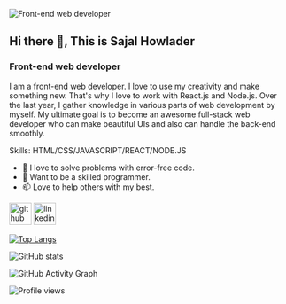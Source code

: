 ![ Front-end web developer](https://i.ibb.co/dgdzXRP/Beige-Minimalist-Profile-Linked-In-Banner.png)
## Hi there 👋, This is Sajal Howlader
###  Front-end web developer

I am a front-end web developer. I love to use my creativity and make something new. That's why I love to work with React.js and Node.js. Over the last year, I gather knowledge in various parts of web development by myself. My ultimate goal is to become an awesome full-stack web developer who can make beautiful UIs and also can handle the back-end smoothly.

Skills: HTML/CSS/JAVASCRIPT/REACT/NODE.JS

- 🔭 I love to solve problems with error-free code.
- 🌱 Want to be a skilled programmer.
- 📫 Love to help others with my best.

[<img src='https://cdn.jsdelivr.net/npm/simple-icons@3.0.1/icons/github.svg' alt='github' height='40'>](https://github.com/Sajalhowlader)  [<img src='https://cdn.jsdelivr.net/npm/simple-icons@3.0.1/icons/linkedin.svg' alt='linkedin' height='40'>](https://www.linkedin.com/in/https://www.linkedin.com/in/sajal-howlader/)  

[![Top Langs](https://github-readme-stats.vercel.app/api/top-langs/?username=Sajalhowlader)](https://github.com/anuraghazra/github-readme-stats)

![GitHub stats](https://github-readme-stats.vercel.app/api?username=Sajalhowlader&show_icons=true)  

![GitHub Activity Graph](https://activity-graph.herokuapp.com/graph?username=Sajalhowlader)  

![Profile views](https://gpvc.arturio.dev/Sajalhowlader)  
